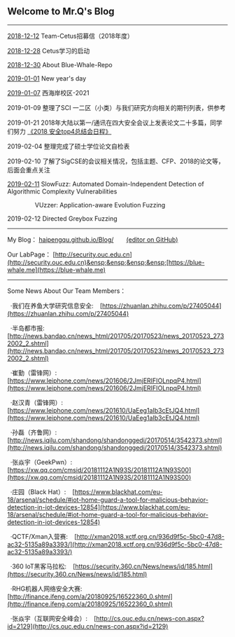 ## Welcome to Mr.Q's Blog
---
[2018-12-12](./2018-12-12.jpg) Team-Cetus招募信（2018年度）

[2018-12-28](./2018-12-28.md) Cetus学习的启动

[2018-12-30](./2018-12-30.md) About Blue-Whale-Repo

[2019-01-01](./2019-01-01.md) New year's day

[2019-01-07](./2019-01-07.jpg) 西海岸校区-2021

2019-01-09 整理了SCI 一二区（小类）与我们研究方向相关的期刊列表，供参考

2019-01-21 2018年大陆以第一/通讯在四大安全会议上发表论文二十多篇，同学们努力  [《2018 安全top4总结会日程》](./2018Big4-China日程.pdf)

2019-02-04 整理完成了硕士学位论文自检表

2019-02-10 了解了SigCSE的会议相关情况，包括主题、CFP、2018的论文等，后面会重点关注

[2019-02-11](./2019-02-11.md) SlowFuzz: Automated Domain-Independent Detection of Algorithmic Complexity Vulnerabilities 

&ensp;&ensp;&ensp;&ensp;&ensp;&ensp;&ensp;&ensp;&ensp;VUzzer: Application-aware Evolution Fuzzing

2019-02-12 Directed Greybox Fuzzing



----
My Blog：  [haipengqu.github.io/Blog/](https://haipengqu.github.io/Blog/) &ensp;&ensp;&ensp; [(editor on GitHub)](https://github.com/haipengqu/Blog/edit/master/README.md)&ensp;&ensp;&ensp;&ensp;&ensp;&ensp;&ensp;&ensp;

Our LabPage：  [http://security.ouc.edu.cn](http://security.ouc.edu.cn)&ensp;&ensp;&ensp;&ensp;[https://blue-whale.me](https://blue-whale.me)  

---

Some News About Our Team Members：  

&ensp;·我们在养鱼大学研究信息安全: &ensp;  [https://zhuanlan.zhihu.com/p/27405044](https://zhuanlan.zhihu.com/p/27405044)  

&ensp;·半岛都市报: &ensp;  [http://news.bandao.cn/news_html/201705/20170523/news_20170523_2732002_2.shtml](http://news.bandao.cn/news_html/201705/20170523/news_20170523_2732002_2.shtml)  

&ensp;·崔勤（雷锋网）:&ensp; [https://www.leiphone.com/news/201606/2JmjERIFIOLnpqP4.html](https://www.leiphone.com/news/201606/2JmjERIFIOLnpqP4.html)  

&ensp;·赵汉青（雷锋网）: &ensp;  [https://www.leiphone.com/news/201610/UaEeg1aIb3cEtJQ4.html](https://www.leiphone.com/news/201610/UaEeg1aIb3cEtJQ4.html)  

&ensp;·孙磊（齐鲁网）: &ensp;    [http://news.iqilu.com/shandong/shandonggedi/20170514/3542373.shtml](http://news.iqilu.com/shandong/shandonggedi/20170514/3542373.shtml)  

&ensp;·张焱宇（GeekPwn）: &ensp;  [https://xw.qq.com/cmsid/20181112A1N93S/20181112A1N93S00](https://xw.qq.com/cmsid/20181112A1N93S/20181112A1N93S00)  

&ensp;·庄园（Black Hat）: &ensp;  [https://www.blackhat.com/eu-18/arsenal/schedule/#iot-home-guard-a-tool-for-malicious-behavior-detection-in-iot-devices-12854](https://www.blackhat.com/eu-18/arsenal/schedule/#iot-home-guard-a-tool-for-malicious-behavior-detection-in-iot-devices-12854)  

&ensp;·QCTF/Xman入营赛: &ensp;  [http://xman2018.xctf.org.cn/936d9f5c-5bc0-47d8-ac32-5135a89a3393/](http://xman2018.xctf.org.cn/936d9f5c-5bc0-47d8-ac32-5135a89a3393/)  

&ensp;·360 IoT黑客马拉松: &ensp; [https://security.360.cn/News/news/id/185.html](https://security.360.cn/News/news/id/185.html)  

&ensp;·RHG机器人网络安全大赛: &ensp;  [http://finance.ifeng.com/a/20180925/16522360_0.shtml](http://finance.ifeng.com/a/20180925/16522360_0.shtml)  

&ensp;·张焱宇（互联网安全峰会）: &ensp;  [http://cs.ouc.edu.cn/news-con.aspx?id=2129](http://cs.ouc.edu.cn/news-con.aspx?id=2129)  
